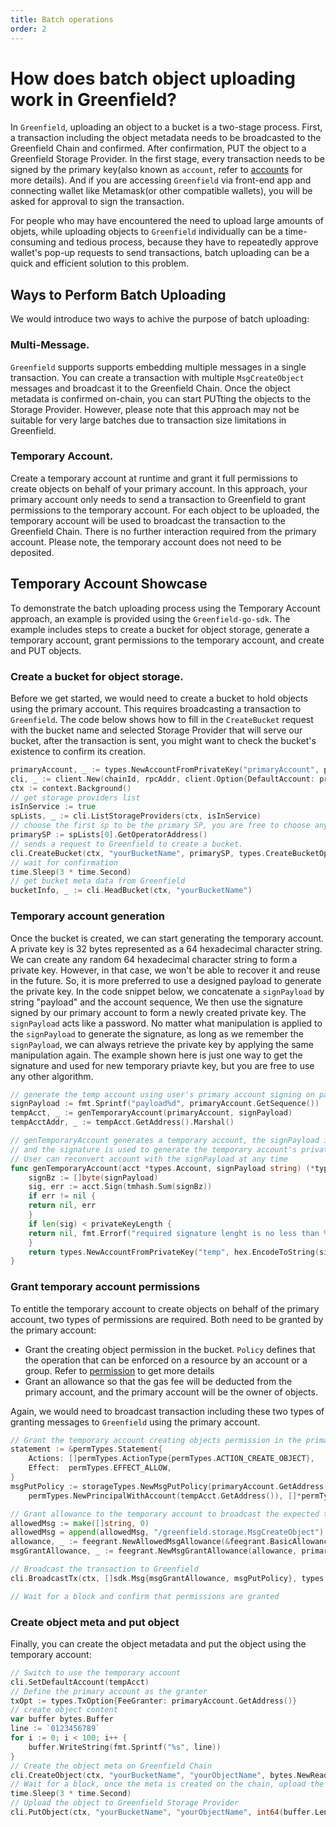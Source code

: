 ```yaml
---
title: Batch operations
order: 2
---
```


# How does batch object uploading work in Greenfield?

In `Greenfield`, uploading an object to a bucket is a two-stage process. First, a transaction including the object metadata 
needs to be broadcasted to the Greenfield Chain and confirmed. After confirmation, PUT the object to a Greenfield Storage 
Provider. In the first stage, every transaction needs to be signed by the primary key(also known as `account`, refer to
[accounts](../../guide/core-concept/accounts.md) for more details). And if you are accessing `Greenfield` via front-end app and connecting
wallet like Metamask(or other compatible wallets), you will be asked for approval to sign the transaction.

For people who may have encountered the need to upload large amounts of objets, while uploading objects to `Greenfield` individually 
can be a time-consuming and tedious process, because they have to repeatedly approve wallet's pop-up requests to send transactions, 
batch uploading can be a quick and efficient solution to this problem.

## Ways to Perform Batch Uploading

We would introduce two ways to achive the purpose of batch uploading:
### Multi-Message. 
`Greenfield` supports supports embedding multiple messages in a single transaction. You can create a transaction with 
multiple `MsgCreateObject` messages and broadcast it to the Greenfield Chain. Once the object metadata is confirmed on-chain, 
you can start PUTting the objects to the Storage Provider. However, please note that this approach may not be suitable 
for very large batches due to transaction size limitations in Greenfield.

### Temporary Account. 
Create a temporary account at runtime and grant it full permissions to create objects on behalf of your primary account. 
In this approach, your primary account only needs to send a transaction to Greenfield to grant permissions to the temporary 
account. For each object to be uploaded, the temporary account will be used to broadcast the transaction to the Greenfield Chain. 
There is no further interaction required from the primary account. Please note, the temporary account does not need to be deposited.


## Temporary Account Showcase

To demonstrate the batch uploading process using the Temporary Account approach, an example is provided using the `Greenfield-go-sdk`. 
The example includes steps to create a bucket for object storage, generate a temporary account, grant permissions to the 
temporary account, and create and PUT objects.

### Create a bucket for object storage.

Before we get started, we would need to create a bucket to hold objects using the primary account. This requires broadcasting 
a transaction to `Greenfield`. The code below shows how to fill in the `CreateBucket` request with the bucket name and 
selected Storage Provider that will serve our bucket, after the transaction is sent, you might want to check the bucket's
existence to confirm its creation.

```go
primaryAccount, _ := types.NewAccountFromPrivateKey("primaryAccount", privateKey)
cli, _ := client.New(chainId, rpcAddr, client.Option{DefaultAccount: primaryAccount})
ctx := context.Background()
// get storage providers list
isInService := true
spLists, _ := cli.ListStorageProviders(ctx, isInService)
// choose the first sp to be the primary SP, you are free to choose any other one
primarySP := spLists[0].GetOperatorAddress()
// sends a request to Greenfield to create a bucket.
cli.CreateBucket(ctx, "yourBucketName", primarySP, types.CreateBucketOptions{})
// wait for confirmation
time.Sleep(3 * time.Second)
// get bucket meta data from Greenfield
bucketInfo, _ := cli.HeadBucket(ctx, "yourBucketName")
```

### Temporary account generation

Once the bucket is created, we can start generating the temporary account. A private key is 32 bytes represented as a 
64 hexadecimal character string. We can create any random 64 hexadecimal character string to form a private key.
However, in that case, we won't be able to recover it and reuse in the future. So, it is more preferred to use a designed 
payload to generate the private key. In the code snippet below, we concatenate a `signPayload` by string "payload" and 
the account sequence, We then use the signature signed by our primary account to form a newly created private key. 
The `signPayload` acts like a password. No matter what manipulation is applied to the `signPayload` to generate the signature, 
as long as we remember the `signPayload`, we can always retrieve the private key by applying the same manipulation again. 
The example shown here is just one way to get the signature and used for new temporary priavte key, but you are free to 
use any other algorithm.

```go
// generate the temp account using user's primary account signing on payload decided by user, here we add the account nonce to be part of sign payload
signPayload := fmt.Sprintf("payload%d", primaryAccount.GetSequence())
tempAcct, _ := genTemporaryAccount(primaryAccount, signPayload)
tempAcctAddr, _ := tempAcct.GetAddress().Marshal()
```
```go
// genTemporaryAccount generates a temporary account, the signPayload is to be signed by user's own private key(Primary account),
// and the signature is used to generate the temporary account's private key.
// User can reconvert account with the signPayload at any time
func genTemporaryAccount(acct *types.Account, signPayload string) (*types.Account, error) {
    signBz := []byte(signPayload)
    sig, err := acct.Sign(tmhash.Sum(signBz))
    if err != nil {
    return nil, err
    }
    if len(sig) < privateKeyLength {
    return nil, fmt.Errorf("required signature lenght is no less than %d, cur lenght %d", privateKeyLength, len(sig))
    }
    return types.NewAccountFromPrivateKey("temp", hex.EncodeToString(sig[:privateKeyLength]))
}
```

### Grant temporary account permissions

To entitle the temporary account to create objects on behalf of the primary account, two types of permissions are 
required. Both need to be granted by the primary account:
- Grant the creating object permission in the bucket. `Policy` defines that the operation that can be enforced on a resource by an account or a group. Refer to [permission](../../guide/greenfield-blockchain/modules/permission.md) to get more details
- Grant an allowance so that the gas fee will be deducted from the primary account, and the primary account will be the owner of objects. 

Again, we would need to broadcast transaction including these two types of granting messages to `Greenfield` using the primary account. 

```go
// Grant the temporary account creating objects permission in the primary account's bucket
statement := &permTypes.Statement{
    Actions: []permTypes.ActionType{permTypes.ACTION_CREATE_OBJECT},
    Effect:  permTypes.EFFECT_ALLOW,
}
msgPutPolicy := storageTypes.NewMsgPutPolicy(primaryAccount.GetAddress(), gnfdTypes.NewBucketGRN("yourBucketName").String(), 
	permTypes.NewPrincipalWithAccount(tempAcct.GetAddress()), []*permTypes.Statement{statement}, nil)

// Grant allowance to the temporary account to broadcast the expected transaction type
allowedMsg := make([]string, 0)
allowedMsg = append(allowedMsg, "/greenfield.storage.MsgCreateObject")
allowance, _ := feegrant.NewAllowedMsgAllowance(&feegrant.BasicAllowance{}, allowedMsg)
msgGrantAllowance, _ := feegrant.NewMsgGrantAllowance(allowance, primaryAccount.GetAddress(), tempAcct.GetAddress())

// Broadcast the transaction to Greenfield
cli.BroadcastTx(ctx, []sdk.Msg{msgGrantAllowance, msgPutPolicy}, types.TxOption{})

// Wait for a block and confirm that permissions are granted
```

### Create object meta and put object

Finally, you can create the object metadata and put the object using the temporary account:
```go
// Switch to use the temporary account
cli.SetDefaultAccount(tempAcct)
// Define the primary account as the granter
txOpt := types.TxOption{FeeGranter: primaryAccount.GetAddress()}
// create object content
var buffer bytes.Buffer
line := `0123456789`
for i := 0; i < 100; i++ {
    buffer.WriteString(fmt.Sprintf("%s", line))
}
// Create the object meta on Greenfield Chain
cli.CreateObject(ctx, "yourBucketName", "yourObjectName", bytes.NewReader(buffer.Bytes()), types.CreateObjectOptions{TxOpts: &txOpt})
// Wait for a block, once the meta is created on the chain, upload the object to the Greenfield Storage Provider
time.Sleep(3 * time.Second)
// Upload the object to Greenfield Storage Provider
cli.PutObject(ctx, "yourBucketName", "yourObjectName", int64(buffer.Len()), bytes.NewReader(buffer.Bytes()), types.PutObjectOptions{})
```